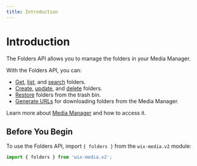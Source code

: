```yaml
---
title: Introduction
---
```


# Introduction

<!-- &nbsp;

<div style="background-color: #FEF1D1; padding: 18px 24px; border-radius: 6px; border: 1px solid #FDB10C; box-sizing: border-box; display: inline-block">
    <b>Developer Preview</b>
    <br/>
    <span>APIs in <a href="https://www.wix.com/velo/reference/api-overview/developer-preview">Developer Preview</a> are subject to change and are not intended for use in production.<br/><a href="mailto:velo-preview-feedback@wix.com">Send us</a> your suggestions for improving this API. Your feedback is valuable to us.</span>
</div>

&nbsp; -->

<!-- > **Note:**
> This module is [universal](/api-overview/api-versions#universal-modules). Functions in this module can run on both the backend and frontend, unless specified otherwise. -->

The Folders API allows you to manage the folders in your Media Manager. 

With the Folders API, you can:
- [Get](wix-media-v2/folders/getfolder), [list](wix-media-v2/folders/listfolders), and [search](wix-media-v2/folders/searchfolders) folders.
- [Create](wix-media-v2/folders/createfolder), [update](wix-media-v2/folders/updatefolder), and [delete](wix-media-v2/folders/bulkdeletefolders) folders. 
- [Restore](wix-media-v2/folders/bulkrestorefoldersfromtrashbin) folders from the trash bin.
- [Generate URLs](wix-media-v2/folders/generatefolderdownloadurl) for downloading folders from the Media Manager. 

Learn more about [Media Manager](https://support.wix.com/en/article/wix-media-about-the-media-manager) and how to access it. 

## Before You Begin

To use the Folders API, import `{ folders }` from the `wix-media.v2` module:

```javascript
import { folders } from 'wix-media.v2';
```              
